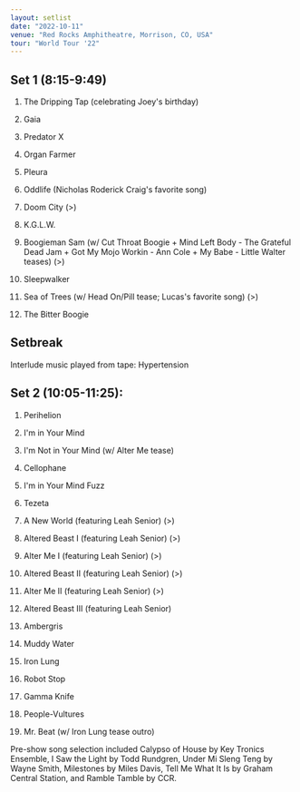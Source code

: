 ```yaml
---
layout: setlist
date: "2022-10-11"
venue: "Red Rocks Amphitheatre, Morrison, CO, USA"
tour: "World Tour '22"
---
```



## Set 1 (8:15-9:49)

 1. The Dripping Tap
    (celebrating Joey's birthday)

 2. Gaia

 3. Predator X

 4. Organ Farmer

 5. Pleura

 6. Oddlife
    (Nicholas Roderick Craig's favorite song)

 7. Doom City
    (>)

 8. K.G.L.W.

 9. Boogieman Sam
    (w/ Cut Throat Boogie + Mind Left Body - The Grateful Dead Jam + Got My Mojo
    Workin - Ann Cole + My Babe - Little Walter teases) (>)

10. Sleepwalker

11. Sea of Trees
    (w/ Head On/Pill tease; Lucas's favorite song) (>)

12. The Bitter Boogie

## Setbreak

Interlude music played from tape: Hypertension

## Set 2 (10:05-11:25):

 1. Perihelion

 2. I'm in Your Mind

 3. I'm Not in Your Mind
    (w/ Alter Me tease)

 4. Cellophane

 5. I'm in Your Mind Fuzz

 6. Tezeta

 7. A New World
    (featuring Leah Senior) (>)

 8. Altered Beast I
    (featuring Leah Senior) (>)

 9. Alter Me I
    (featuring Leah Senior) (>)

10. Altered Beast II
    (featuring Leah Senior) (>)

11. Alter Me II
    (featuring Leah Senior) (>)

12. Altered Beast III
    (featuring Leah Senior)

13. Ambergris

14. Muddy Water

15. Iron Lung

16. Robot Stop

17. Gamma Knife

18. People-Vultures

19. Mr. Beat
    (w/ Iron Lung tease outro)

Pre-show song selection included Calypso of House by Key Tronics Ensemble, I Saw the Light by Todd Rundgren, Under Mi Sleng Teng by Wayne Smith, Milestones by Miles Davis, Tell Me What It Is by Graham Central Station, and Ramble Tamble by CCR.
